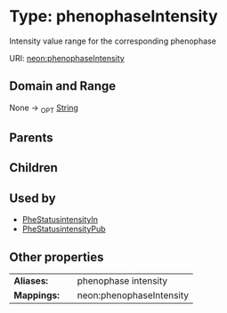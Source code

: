 
# Type: phenophaseIntensity


Intensity value range for the corresponding phenophase

URI: [neon:phenophaseIntensity](https://data.neonscience.org/phenophaseIntensity)


## Domain and Range

None ->  <sub>OPT</sub> [String](types/String.md)

## Parents


## Children


## Used by

 * [PheStatusintensityIn](PheStatusintensityIn.md)
 * [PheStatusintensityPub](PheStatusintensityPub.md)

## Other properties

|  |  |  |
| --- | --- | --- |
| **Aliases:** | | phenophase intensity |
| **Mappings:** | | neon:phenophaseIntensity |

